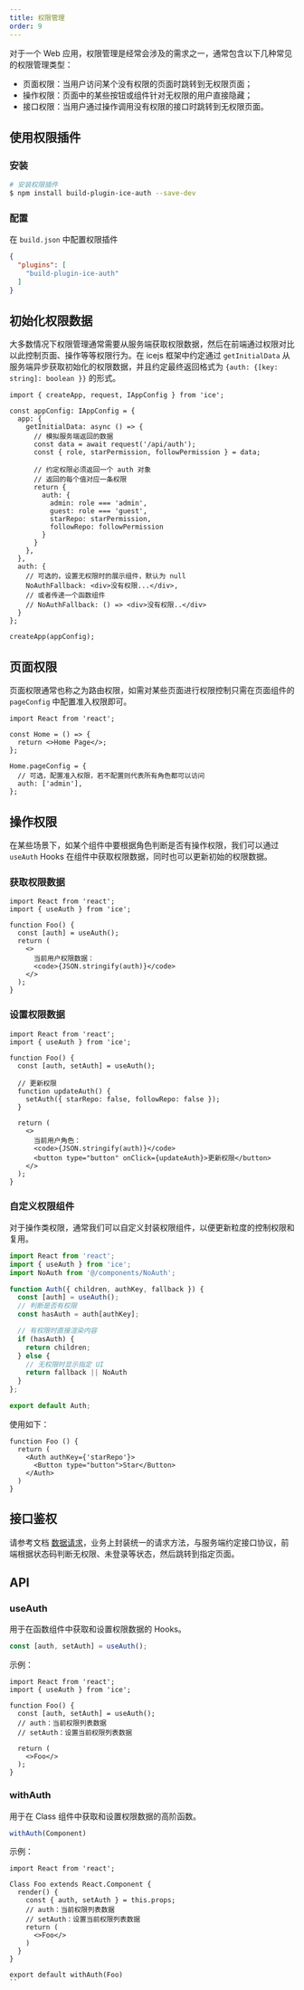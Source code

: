 ```yaml
---
title: 权限管理
order: 9
---
```


对于一个 Web 应用，权限管理是经常会涉及的需求之一，通常包含以下几种常见的权限管理类型：

- 页面权限：当用户访问某个没有权限的页面时跳转到无权限页面；
- 操作权限：页面中的某些按钮或组件针对无权限的用户直接隐藏；
- 接口权限：当用户通过操作调用没有权限的接口时跳转到无权限页面。

## 使用权限插件

### 安装

```bash
# 安装权限插件
$ npm install build-plugin-ice-auth --save-dev
```

### 配置

在 `build.json` 中配置权限插件

```json
{
  "plugins": [
    "build-plugin-ice-auth"
  ]
}
```

## 初始化权限数据

大多数情况下权限管理通常需要从服务端获取权限数据，然后在前端通过权限对比以此控制页面、操作等等权限行为。在 icejs 框架中约定通过 `getInitialData` 从服务端异步获取初始化的权限数据，并且约定最终返回格式为 `{auth: {[key: string]: boolean }}` 的形式。


```tsx
import { createApp, request, IAppConfig } from 'ice';

const appConfig: IAppConfig = {
  app: {
    getInitialData: async () => {
      // 模拟服务端返回的数据
      const data = await request('/api/auth');
      const { role, starPermission, followPermission } = data;

      // 约定权限必须返回一个 auth 对象
      // 返回的每个值对应一条权限
      return {
        auth: {
          admin: role === 'admin',
          guest: role === 'guest',
          starRepo: starPermission,
          followRepo: followPermission
        }
      }
    },
  },
  auth: {
    // 可选的，设置无权限时的展示组件，默认为 null
    NoAuthFallback: <div>没有权限...</div>,
    // 或者传递一个函数组件
    // NoAuthFallback: () => <div>没有权限..</div>
  }
};

createApp(appConfig);
```

## 页面权限

页面权限通常也称之为路由权限，如需对某些页面进行权限控制只需在页面组件的 `pageConfig` 中配置准入权限即可。

```tsx
import React from 'react';

const Home = () => {
  return <>Home Page</>;
};

Home.pageConfig = {
  // 可选，配置准入权限，若不配置则代表所有角色都可以访问
  auth: ['admin'],
};
```

## 操作权限

在某些场景下，如某个组件中要根据角色判断是否有操作权限，我们可以通过 `useAuth` Hooks 在组件中获取权限数据，同时也可以更新初始的权限数据。

### 获取权限数据

```tsx
import React from 'react';
import { useAuth } from 'ice';

function Foo() {
  const [auth] = useAuth();
  return (
    <>
      当前用户权限数据：
      <code>{JSON.stringify(auth)}</code>
    </>
  );
}
```

### 设置权限数据

```tsx
import React from 'react';
import { useAuth } from 'ice';

function Foo() {
  const [auth, setAuth] = useAuth();

  // 更新权限
  function updateAuth() {
    setAuth({ starRepo: false, followRepo: false });
  }

  return (
    <>
      当前用户角色：
      <code>{JSON.stringify(auth)}</code>
      <button type="button" onClick={updateAuth}>更新权限</button>
    </>
  );
}
```

### 自定义权限组件

对于操作类权限，通常我们可以自定义封装权限组件，以便更新粒度的控制权限和复用。

```ts
import React from 'react';
import { useAuth } from 'ice';
import NoAuth from '@/components/NoAuth';

function Auth({ children, authKey, fallback }) {
  const [auth] = useAuth();
  // 判断是否有权限
  const hasAuth = auth[authKey];

  // 有权限时直接渲染内容
  if (hasAuth) {
    return children;
  } else {
    // 无权限时显示指定 UI
    return fallback || NoAuth
  }
};

export default Auth;
```

使用如下：

```tsx
function Foo () {
  return (
    <Auth authKey={'starRepo'}>
      <Button type="button">Star</Button>
    </Auth>
  )
}
```

## 接口鉴权

请参考文档 [数据请求](https://ice.work/docs/guide/basic/request)，业务上封装统一的请求方法，与服务端约定接口协议，前端根据状态码判断无权限、未登录等状态，然后跳转到指定页面。

## API

### useAuth

用于在函数组件中获取和设置权限数据的 Hooks。

```ts
const [auth, setAuth] = useAuth();
```

示例：

```tsx
import React from 'react';
import { useAuth } from 'ice';

function Foo() {
  const [auth, setAuth] = useAuth();
  // auth：当前权限列表数据
  // setAuth：设置当前权限列表数据

  return (
    <>Foo</>
  );
}
```

### withAuth

用于在 Class 组件中获取和设置权限数据的高阶函数。

```ts
withAuth(Component)
```

示例：

```tsx
import React from 'react';

Class Foo extends React.Component {
  render() {
    const { auth, setAuth } = this.props;
    // auth：当前权限列表数据
    // setAuth：设置当前权限列表数据
    return (
      <>Foo</>
    )
  }
}

export default withAuth(Foo)
``
